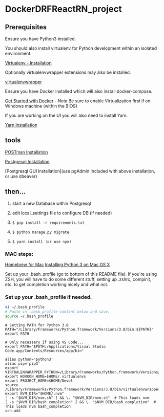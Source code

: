 # DockerDRFReactRN_project

## Prerequisites

Ensure you have Python3 installed.

You should also install virtualenv for Python development within an isolated environment.

[Virtualenv - Installation](https://virtualenv.pypa.io/en/latest/installation.html#)

Optionally virtualenvwrapper extensions may also be installed.

[virtualenvwrapper](https://virtualenvwrapper.readthedocs.io/en/latest/install.html)

Ensure you have Docker installed which will also install docker-compose.

[Get Started with Docker](https://www.docker.com/get-started) - *Note* Be sure to enable Virtualization first if on Windows machine (within the BIOS)

If you are working on the UI you will also need to install Yarn.

[Yarn Installation](https://yarnpkg.com/lang/en/docs/install)


## tools

[POSTman Installation](https://www.postman.com/downloads/)

[Postgresql Installation](https://www.postgresql.org/download/)

[Postgresql GUI Installation](use pgAdmin included with above installation, or use dbeaver)


## then...

1) start a new Database within Postgresql

2) edit local_settings file to configure DB (if needed)

3) ```$ pip install -r requirements.txt```

4) ```$ python manage.py migrate```

5) ```$ yarn install (or use npm)```



### MAC steps:

[Homebrew for Mac](https://brew.sh/)
[Installing Python 3 on Mac OS X](https://docs.python-guide.org/starting/install3/osx/)

Set up your .bash_profile (go to bottom of this README file). If you're using ZSH, you will have to do
some different stuff, setting up .zshrc, compinit, etc. to get completion working nicely and what not.

### Set up your .bash_profile if needed.
```bash
vi ~/.bash_profile
# Paste in .bash_profile content below and save.
source ~/.bash_profile
```

```
# Setting PATH for Python 3.8
PATH="/Library/Frameworks/Python.framework/Versions/3.8/bin:${PATH}"
export PATH

# Only necessary if using VS Code...
export PATH="$PATH:/Applications/Visual Studio Code.app/Contents/Resources/app/bin"

alias python='python3'
alias pip='pip3'
export VIRTUALENVWRAPPER_PYTHON=/Library/Frameworks/Python.framework/Versions/3.8/bin/python3
export WORKON_HOME=$HOME/.virtualenvs
export PROJECT_HOME=$HOME/Devel
source /Library/Frameworks/Python.framework/Versions/3.8/bin/virtualenvwrapper.sh
export NVM_DIR="$HOME/.nvm"
[ -s "$NVM_DIR/nvm.sh" ] && \. "$NVM_DIR/nvm.sh"  # This loads nvm
[ -s "$NVM_DIR/bash_completion" ] && \. "$NVM_DIR/bash_completion"  # This loads nvm bash_completion
ssh-add
```

